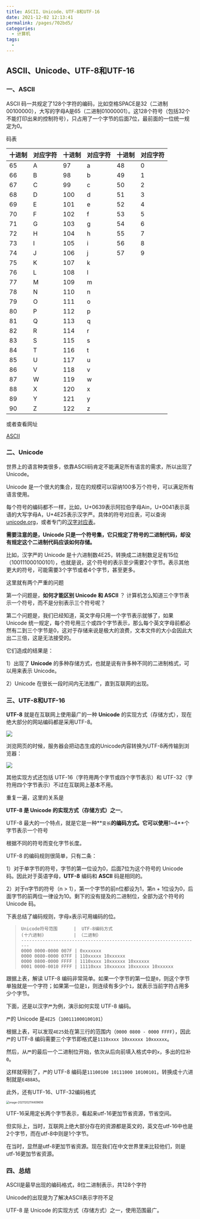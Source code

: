 ```yaml
---
title: ASCII、Unicode、UTF-8和UTF-16
date: 2021-12-02 12:13:41
permalink: /pages/702bd5/
categories:
  - 计算机
tags:
  - 
---
```


## ASCII、Unicode、UTF-8和UTF-16

### 一、ASCII

ASCII 码一共规定了128个字符的编码，比如空格SPACE是32（二进制00100000），大写的字母A是65（二进制01000001）。这128个符号（包括32个不能打印出来的控制符号），只占用了一个字节的后面7位，最前面的一位统一规定为0。

码表

| 十进制 | 对应字符 | 十进制 | 对应字符 | 十进制 | 对应字符 |
| ------ | -------- | ------ | -------- | ------ | -------- |
| 65     | A        | 97     | a        | 48     | 0        |
| 66     | B        | 98     | b        | 49     | 1        |
| 67     | C        | 99     | c        | 50     | 2        |
| 68     | D        | 100    | d        | 51     | 3        |
| 69     | E        | 101    | e        | 52     | 4        |
| 70     | F        | 102    | f        | 53     | 5        |
| 71     | G        | 103    | g        | 54     | 6        |
| 72     | H        | 104    | h        | 55     | 7        |
| 73     | I        | 105    | i        | 56     | 8        |
| 74     | J        | 106    | j        | 57     | 9        |
| 75     | K        | 107    | k        |        |          |
| 76     | L        | 108    | l        |        |          |
| 77     | M        | 109    | m        |        |          |
| 78     | N        | 110    | n        |        |          |
| 79     | O        | 111    | o        |        |          |
| 80     | P        | 112    | p        |        |          |
| 81     | Q        | 113    | q        |        |          |
| 82     | R        | 114    | r        |        |          |
| 83     | S        | 115    | s        |        |          |
| 84     | T        | 116    | t        |        |          |
| 85     | U        | 117    | u        |        |          |
| 86     | V        | 118    | v        |        |          |
| 87     | W        | 119    | w        |        |          |
| 88     | X        | 120    | x        |        |          |
| 89     | Y        | 121    | y        |        |          |
| 90     | Z        | 122    | z        |        |          |



或者查看网址

[ASCII](https://tool.oschina.net/commons?type=4)



### 二、Unicode

世界上的语言种类很多，依靠ASCII码肯定不能满足所有语言的需求，所以出现了Unicode。

Unicode 是一个很大的集合，现在的规模可以容纳100多万个符号，可以满足所有语言使用。

每个符号的编码都不一样，比如，U+0639表示阿拉伯字母Ain，U+0041表示英语的大写字母A，U+4E25表示汉字严。具体的符号对应表，可以查询[unicode.org](http://www.unicode.org/)，或者专门的[汉字对应表](http://www.chi2ko.com/tool/CJK.htm)。



**需要注意的是，Unicode 只是一个符号集，它只规定了符号的二进制代码，却没有规定这个二进制代码应该如何存储。**



比如，汉字严的 Unicode 是十六进制数4E25，转换成二进制数足足有15位（100111000100101），也就是说，这个符号的表示至少需要2个字节。表示其他更大的符号，可能需要3个字节或者4个字节，甚至更多。



这里就有两个严重的问题

第一个问题是，**如何才能区别 Unicode 和 ASCII** ？ 计算机怎么知道三个字节表示一个符号，而不是分别表示三个符号呢？

第二个问题是，我们已经知道，英文字母只用一个字节表示就够了，如果 Unicode 统一规定，每个符号用三个或四个字节表示，那么每个英文字母前都必然有二到三个字节是0，这对于存储来说是极大的浪费，文本文件的大小会因此大出二三倍，这是无法接受的。



它们造成的结果是：

1）出现了 **Unicode** 的多种存储方式，也就是说有许多种不同的二进制格式，可以用来表示 Unicode。

2）Unicode 在很长一段时间内无法推广，直到互联网的出现。



### 三、UTF-8和UTF-16

**UTF-8** 就是在互联网上使用最广的一种 **Unicode** 的实现方式（存储方式），现在绝大部分的网站编码都是采用UTF-8。

![](https://qiniu.espe.work/blog/20211202112918.png)

浏览网页的时候，服务器会把动态生成的Unicode内容转换为UTF-8再传输到浏览器：

![](https://qiniu.espe.work/blog/20220516143052.png)

其他实现方式还包括 UTF-16（字符用两个字节或四个字节表示）和 UTF-32（字符用四个字节表示）不过在互联网上基本不用。

重复一遍，这里的关系是



**UTF-8 是 Unicode 的实现方式（存储方式）之一**。



UTF-8 最大的一个特点，就是它是一种**`变长`**的编码方式。它可以使用**1~4**个字节表示一个符号



根据不同的符号而变化字节长度。

UTF-8 的编码规则很简单，只有二条：

1）对于单字节的符号，字节的第一位设为0，后面7位为这个符号的 Unicode 码。因此对于英语字母，**UTF-8** 编码和 **ASCII** 码是相同的。

2）对于n字节的符号（n > 1），第一个字节的前n位都设为1，第n + 1位设为0，后面字节的前两位一律设为10。剩下的没有提及的二进制位，全部为这个符号的 Unicode 码。



下表总结了编码规则，字母`x`表示可用编码的位。

> ```
> Unicode符号范围      |  UTF-8编码方式
> (十六进制)           | （二进制）
> -------------------------------------------------------------------
> 0000 0000-0000 007F | 0xxxxxxx
> 0000 0080-0000 07FF | 110xxxxx 10xxxxxx
> 0000 0800-0000 FFFF | 1110xxxx 10xxxxxx 10xxxxxx
> 0001 0000-0010 FFFF | 11110xxx 10xxxxxx 10xxxxxx 10xxxxxx
> ```

跟据上表，解读 UTF-8 编码非常简单。如果一个字节的第一位是`0`，则这个字节单独就是一个字符；如果第一位是`1`，则连续有多少个`1`，就表示当前字符占用多少个字节。

下面，还是以汉字`严`为例，演示如何实现 UTF-8 编码。

`严`的 Unicode 是`4E25`（`100111000100101`）

根据上表，可以发现`4E25`处在第三行的范围内（`0000 0800 - 0000 FFFF`），因此`严`的 UTF-8 编码需要三个字节即格式是`1110xxxx 10xxxxxx 10xxxxxx`。

然后，从`严`的最后一个二进制位开始，依次从后向前填入格式中的`x`，多出的位补`0`。

这样就得到了，`严`的 UTF-8 编码是`11100100 10111000 10100101`，转换成十六进制就是`E4B8A5`。



此外，还有UTF-16、UTF-32编码格式

<img src="/Users/xinyun/Library/Application Support/typora-user-images/image-20211202114409656.png" alt="image-20211202114409656" style="zoom:50%;" />



UTF-16采用定长两个字节表示，看起来utf-16更加节省资源，节省空间。

但实际上，当时，互联网上绝大部分存在的资源都是英文的，英文在utf-16中也是2个字节，而在utf-8中则是1个字节。

在当时，显然是utf-8更加节省资源。现在我们在中文世界里来比较他们，则是utf-16更加节省资源。



### 四、总结

ASCII是最早出现的编码格式，8位二进制表示，共128个字符

Unicode的出现是为了解决ASCII表示字符不足

UTF-8 是 Unicode 的实现方式（存储方式）之一，使用范围最广。

